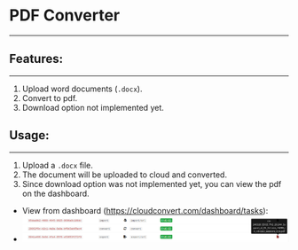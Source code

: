# PDF Converter
---

## Features:
---

1. Upload word documents (`.docx`).
2. Convert to pdf.
3. Download option not implemented yet.

## Usage:
---

1. Upload a `.docx` file.
2. The document will be uploaded to cloud and converted.
3. Since download option was not implemented yet, you can view the pdf on the dashboard.
  - View from dashboard (https://cloudconvert.com/dashboard/tasks):
  - ![image](image.png)
